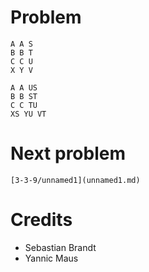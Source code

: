 # Problem

    A A S
    B B T
    C C U
    X Y V

    A A US
    B B ST
    C C TU
    XS YU VT

# Next problem

    [3-3-9/unnamed1](unnamed1.md)

# Credits

- Sebastian Brandt
- Yannic Maus
